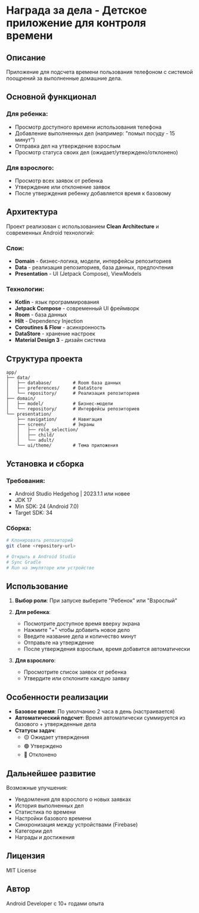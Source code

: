 # Награда за дела - Детское приложение для контроля времени

## Описание
Приложение для подсчета времени пользования телефоном с системой поощрений за выполненные домашние дела.

## Основной функционал

### Для ребенка:
- Просмотр доступного времени использования телефона
- Добавление выполненных дел (например: "помыл посуду - 15 минут")
- Отправка дел на утверждение взрослым
- Просмотр статуса своих дел (ожидает/утверждено/отклонено)

### Для взрослого:
- Просмотр всех заявок от ребенка
- Утверждение или отклонение заявок
- После утверждения ребенку добавляется время к базовому

## Архитектура

Проект реализован с использованием **Clean Architecture** и современных Android технологий:

### Слои:
- **Domain** - бизнес-логика, модели, интерфейсы репозиториев
- **Data** - реализация репозиториев, база данных, предпочтения
- **Presentation** - UI (Jetpack Compose), ViewModels

### Технологии:
- **Kotlin** - язык программирования
- **Jetpack Compose** - современный UI фреймворк
- **Room** - база данных
- **Hilt** - Dependency Injection
- **Coroutines & Flow** - асинхронность
- **DataStore** - хранение настроек
- **Material Design 3** - дизайн система

## Структура проекта

```
app/
├── data/
│   ├── database/        # Room база данных
│   ├── preferences/     # DataStore
│   └── repository/      # Реализация репозиториев
├── domain/
│   ├── model/           # Бизнес-модели
│   └── repository/      # Интерфейсы репозиториев
└── presentation/
    ├── navigation/      # Навигация
    ├── screen/          # Экраны
    │   ├── role_selection/
    │   ├── child/
    │   └── adult/
    └── ui/theme/        # Тема приложения
```

## Установка и сборка

### Требования:
- Android Studio Hedgehog | 2023.1.1 или новее
- JDK 17
- Min SDK: 24 (Android 7.0)
- Target SDK: 34

### Сборка:

```bash
# Клонировать репозиторий
git clone <repository-url>

# Открыть в Android Studio
# Sync Gradle
# Run на эмуляторе или устройстве
```

## Использование

1. **Выбор роли**: При запуске выберите "Ребенок" или "Взрослый"
2. **Для ребенка**:
   - Посмотрите доступное время вверху экрана
   - Нажмите "+" чтобы добавить новое дело
   - Введите название дела и количество минут
   - Отправьте на утверждение
   - После утверждения взрослым, время добавится автоматически

3. **Для взрослого**:
   - Просмотрите список заявок от ребенка
   - Утвердите или отклоните каждую заявку

## Особенности реализации

- **Базовое время**: По умолчанию 2 часа в день (настраивается)
- **Автоматический подсчет**: Время автоматически суммируется из базового + утвержденные дела
- **Статусы задач**: 
  - 🟡 Ожидает утверждения
  - 🟢 Утверждено
  - 🔴 Отклонено

## Дальнейшее развитие

Возможные улучшения:
- Уведомления для взрослого о новых заявках
- История выполненных дел
- Статистика по времени
- Настройки базового времени
- Синхронизация между устройствами (Firebase)
- Категории дел
- Награды и достижения

## Лицензия

MIT License

## Автор

Android Developer с 10+ годами опыта

